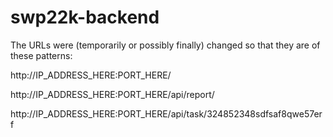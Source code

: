 # swp22k-backend

The URLs were (temporarily or possibly finally) changed so that they are of these patterns:

http://IP_ADDRESS_HERE:PORT_HERE/

http://IP_ADDRESS_HERE:PORT_HERE/api/report/ 

http://IP_ADDRESS_HERE:PORT_HERE/api/task/324852348sdfsaf8qwe57erf 